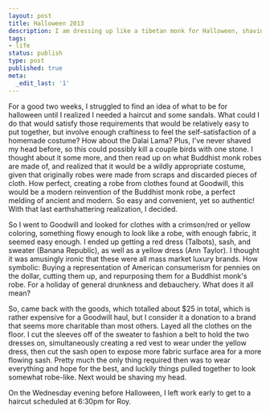 ```yaml
---
layout: post
title: Halloween 2013
description: I am dressing up like a tibetan monk for Halloween, shaving my head in the process.
tags:
- life
status: publish
type: post
published: true
meta:
  _edit_last: '1'
---
```


For a good two weeks, I struggled to find an idea of what to be for halloween until I realized I needed a haircut and some sandals. What could I do that would satisfy those requirements that would be relatively easy to put together, but involve enough craftiness to feel the self-satisfaction of a homemade costume? How about the Dalai Lama? Plus, I've never shaved my head before, so this could possibly kill a couple birds with one stone. I thought about it some more, and then read up on what Buddhist monk robes are made of, and realized that it would be a wildly appropriate costume, given that originally robes were made from scraps and discarded pieces of cloth. How perfect, creating a robe from clothes found at Goodwill, this would be a modern reinvention of the Buddhist monk robe, a perfect melding of ancient and modern. So easy and convenient, yet so authentic! With that last earthshattering realization, I decided.

So I went to Goodwill and looked for clothes with a crimson/red or yellow coloring, something flowy enough to look like a robe, with enough fabric, it seemed easy enough. I ended up getting a red dress (Talbots), sash, and sweater (Banana Republic), as well as a yellow dress (Ann Taylor). I thought it was amusingly ironic that these were all mass market luxury brands. How symbolic: Buying a representation of American consumerism for pennies on the dollar, cutting them up, and repurposing them for a Buddhist monk's robe. For a holiday of general drunkness and debauchery. What does it all mean?

So, came back with the goods, which totalled about $25 in total, which is rather expensive for a Goodwill haul, but I consider it a donation to a brand that seems more charitable than most others. Layed all the clothes on the floor. I cut the sleeves off of the sweater to fashion a belt to hold the two dresses on, simultaneously creating a red vest to wear under the yellow dress, then cut the sash open to expose more fabric surface area for a more flowing sash. Pretty much the only thing required then was to wear everything and hope for the best, and luckily things pulled together to look somewhat robe-like. Next would be shaving my head.

On the Wednesday evening before Halloween, I left work early to get to a haircut scheduled at 6:30pm for Roy.
